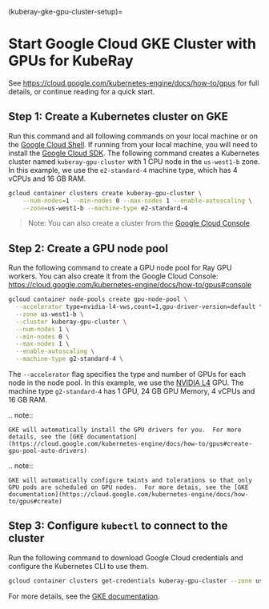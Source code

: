 (kuberay-gke-gpu-cluster-setup)=

# Start Google Cloud GKE Cluster with GPUs for KubeRay

See <https://cloud.google.com/kubernetes-engine/docs/how-to/gpus> for full details, or continue reading for a quick start.

## Step 1: Create a Kubernetes cluster on GKE

Run this command and all following commands on your local machine or on the [Google Cloud Shell](https://cloud.google.com/shell). If running from your local machine, you will need to install the [Google Cloud SDK](https://cloud.google.com/sdk/docs/install). The following command creates a Kubernetes cluster named `kuberay-gpu-cluster` with 1 CPU node in the `us-west1-b` zone. In this example, we use the `e2-standard-4` machine type, which has 4 vCPUs and 16 GB RAM.

```sh
gcloud container clusters create kuberay-gpu-cluster \
    --num-nodes=1 --min-nodes 0 --max-nodes 1 --enable-autoscaling \
    --zone=us-west1-b --machine-type e2-standard-4
```

> Note: You can also create a cluster from the [Google Cloud Console](https://console.cloud.google.com/kubernetes/list).

## Step 2: Create a GPU node pool

Run the following command to create a GPU node pool for Ray GPU workers. You can also create it from the Google Cloud Console: <https://cloud.google.com/kubernetes-engine/docs/how-to/gpus#console>

```sh
gcloud container node-pools create gpu-node-pool \
  --accelerator type=nvidia-l4-vws,count=1,gpu-driver-version=default \
  --zone us-west1-b \
  --cluster kuberay-gpu-cluster \
  --num-nodes 1 \
  --min-nodes 0 \
  --max-nodes 1 \
  --enable-autoscaling \
  --machine-type g2-standard-4 \
```

The `--accelerator` flag specifies the type and number of GPUs for each node in the node pool. In this example, we use the [NVIDIA L4](https://cloud.google.com/compute/docs/gpus#l4-gpus) GPU. The machine type `g2-standard-4` has 1 GPU, 24 GB GPU Memory, 4 vCPUs and 16 GB RAM.

.. note::

    GKE will automatically install the GPU drivers for you.  For more details, see the [GKE documentation](https://cloud.google.com/kubernetes-engine/docs/how-to/gpus#create-gpu-pool-auto-drivers)

.. note::

    GKE will automatically configure taints and tolerations so that only GPU pods are scheduled on GPU nodes.  For more detais, see the [GKE documentation](https://cloud.google.com/kubernetes-engine/docs/how-to/gpus#create)

## Step 3: Configure `kubectl` to connect to the cluster

Run the following command to download Google Cloud credentials and configure the Kubernetes CLI to use them.

```sh
gcloud container clusters get-credentials kuberay-gpu-cluster --zone us-west1-b
```

For more details, see the [GKE documentation](https://cloud.google.com/kubernetes-engine/docs/how-to/cluster-access-for-kubectl).
